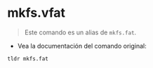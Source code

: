 # mkfs.vfat

> Este comando es un alias de `mkfs.fat`.

- Vea la documentación del comando original:

`tldr mkfs.fat`
